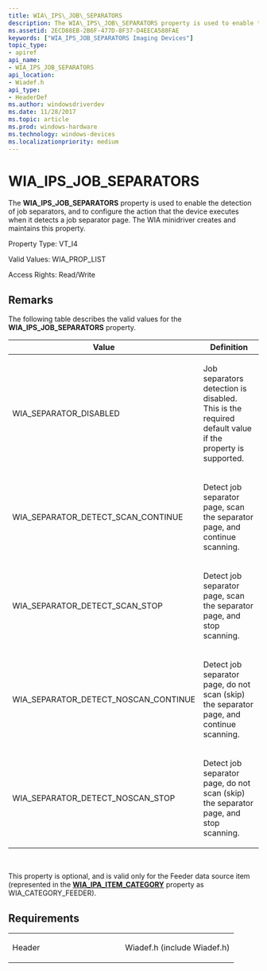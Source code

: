 ```yaml
---
title: WIA\_IPS\_JOB\_SEPARATORS
description: The WIA\_IPS\_JOB\_SEPARATORS property is used to enable the detection of job separators, and to configure the action that the device executes when it detects a job separator page. The WIA minidriver creates and maintains this property.
ms.assetid: 2ECD88EB-2B6F-477D-8F37-D4EECA580FAE
keywords: ["WIA_IPS_JOB_SEPARATORS Imaging Devices"]
topic_type:
- apiref
api_name:
- WIA_IPS_JOB_SEPARATORS
api_location:
- Wiadef.h
api_type:
- HeaderDef
ms.author: windowsdriverdev
ms.date: 11/28/2017
ms.topic: article
ms.prod: windows-hardware
ms.technology: windows-devices
ms.localizationpriority: medium
---
```


# WIA\_IPS\_JOB\_SEPARATORS


The **WIA\_IPS\_JOB\_SEPARATORS** property is used to enable the detection of job separators, and to configure the action that the device executes when it detects a job separator page. The WIA minidriver creates and maintains this property.




Property Type: VT\_I4

Valid Values: WIA\_PROP\_LIST

Access Rights: Read/Write

Remarks
-------

The following table describes the valid values for the **WIA\_IPS\_JOB\_SEPARATORS** property.

<table>
<colgroup>
<col width="50%" />
<col width="50%" />
</colgroup>
<thead>
<tr class="header">
<th>Value</th>
<th>Definition</th>
</tr>
</thead>
<tbody>
<tr class="odd">
<td><p>WIA_SEPARATOR_DISABLED</p></td>
<td><p>Job separators detection is disabled. This is the required default value if the property is supported.</p></td>
</tr>
<tr class="even">
<td><p>WIA_SEPARATOR_DETECT_SCAN_CONTINUE</p></td>
<td><p>Detect job separator page, scan the separator page, and continue scanning.</p></td>
</tr>
<tr class="odd">
<td><p>WIA_SEPARATOR_DETECT_SCAN_STOP</p></td>
<td><p>Detect job separator page, scan the separator page, and stop scanning.</p></td>
</tr>
<tr class="even">
<td><p>WIA_SEPARATOR_DETECT_NOSCAN_CONTINUE</p></td>
<td><p>Detect job separator page, do not scan (skip) the separator page, and continue scanning.</p></td>
</tr>
<tr class="odd">
<td><p>WIA_SEPARATOR_DETECT_NOSCAN_STOP</p></td>
<td><p>Detect job separator page, do not scan (skip) the separator page, and stop scanning.</p></td>
</tr>
</tbody>
</table>

 

This property is optional, and is valid only for the Feeder data source item (represented in the [**WIA\_IPA\_ITEM\_CATEGORY**](wia-ipa-item-category.md) property as WIA\_CATEGORY\_FEEDER).

Requirements
------------

<table>
<colgroup>
<col width="50%" />
<col width="50%" />
</colgroup>
<tbody>
<tr class="odd">
<td><p>Header</p></td>
<td>Wiadef.h (include Wiadef.h)</td>
</tr>
</tbody>
</table>

 

 





